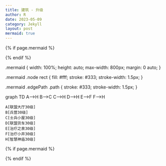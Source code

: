 ```yaml
---
title: 建筑 - 升级
author: R
date: 2023-05-09
category: Jekyll
layout: post
mermaid: true
---
```


{% if page.mermaid %}
<script src="https://cdn.jsdelivr.net/npm/mermaid/dist/mermaid.min.js"></script>
{% endif %}

.mermaid {
  width: 100%;
  height: auto;
  max-width: 800px;
  margin: 0 auto;
}

.mermaid .node rect {
  fill: #fff;
  stroke: #333;
  stroke-width: 1.5px;
}

.mermaid .edgePath .path {
  stroke: #333;
  stroke-width: 1.5px;
}

<div class="mermaid">
  graph TD
    A-->H
	B-->C
	C-->H
	D-->H
	E-->F
    F-->H
	
	A[联盟大厅30级]
	B[兵营30级]
	C[士兵小屋30级]
	D[联盟货车30级]
	E[治疗之泉30级]
	F[治疗小井30级]
    H[智慧神庙30级]
</div>


{% if page.mermaid %}
<script>
mermaid.initialize({
  startOnLoad: true
});
</script>
{% endif %}

